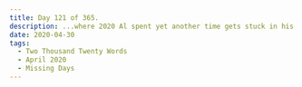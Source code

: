 ```yaml
---
title: Day 121 of 365.
description: ...where 2020 Al spent yet another time gets stuck in his pit, and so 2024 Al stepped in to do a two-day special of Missing Days.
date: 2020-04-30
tags:
  - Two Thousand Twenty Words
  - April 2020
  - Missing Days
---
```


